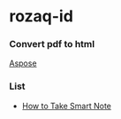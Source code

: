 # rozaq-id

### Convert pdf to html
[Aspose](https://products.aspose.app/words/conversion/pdf-to-html)

### List
- [How to Take Smart Note](https://rozaq-id.github.io/books/how_to_take_smart_notes)
